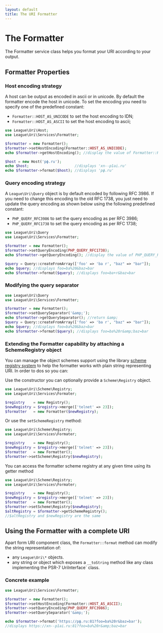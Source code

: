 ```yaml
---
layout: default
title: The URI Formatter
---
```


# The Formatter

The Formatter service class helps you format your URI according to your output.

## Formatter Properties

### Host encoding strategy

A host can be output as encoded in ascii or in unicode. By default the formatter encode the host in unicode. To set the encoding you need to specify one of the predefined constant:

- `Formatter::HOST_AS_UNICODE` to set the host encoding to IDN;
- `Formatter::HOST_AS_ASCII`   to set the host encoding to ascii;

~~~php
use League\Uri\Host;
use League\Uri\Services\Formatter;

$formatter = new Formatter();
$formatter->setHostEncoding(Formatter::HOST_AS_UNICODE);
echo $formatter->getHostEncoding(); //display the value of Formatter::HOST_AS_ASCII

$host = new Host('рф.ru');
echo $host;                     //displays 'xn--p1ai.ru'
echo $formatter->format($host); //displays 'рф.ru'
~~~

### Query encoding strategy

A `League\Uri\Query` object is by default encoded by following RFC 3986. If you need to change this encoding to the old RFC 1738, you just need to update the query encoding as shown below using the following predefined constant:

- `PHP_QUERY_RFC3986` to set the query encoding as per RFC 3986;
- `PHP_QUERY_RFC1738` to set the query encoding as per RFC 1738;

~~~php
use League\Uri\Query
use League\Uri\Services\Formatter;

$formatter = new Formatter();
$formatter->setQueryEncoding(PHP_QUERY_RFC1738);
echo $formatter->getQueryEncoding(); //display the value of PHP_QUERY_RFC1738;

$query = Query::createFromArray(['foo' => 'ba r', "baz" => "bar"]);
echo $query; //displays foo=ba%20&baz=bar
echo $formatter->format($query); //displays foo=ba+r&baz=bar
~~~

### Modifying the query separator

~~~php
use League\Uri\Query
use League\Uri\Services\Formatter;

$formatter = new Formatter();
$formatter->setQuerySeparator('&amp;');
echo $formatter->getQuerySeparator(); //return &amp;
$query = Query::createFromArray(['foo' => 'ba r', "baz" => "bar"]);
echo $query; //displays foo=ba%20&baz=bar
echo $formatter->format($query); //displays foo=ba%20r&amp;baz=bar
~~~

### Extending the Formatter capability by attaching a SchemeRegistry object

You can manage the object schemes support using the library [scheme registry system](/4.0/uri/scheme-registration/) to help the formatter works with plain string representing URI. In order to dos so you can:

Use the constructor you can optionally provide a `Scheme\Registry` object.

~~~php
use League\Uri\Scheme\Registry;
use League\Uri\Services\Formater;

$registry    = new Registry();
$newRegistry = $registry->merge(['telnet' => 23]);
$formatter   = new Formatter($newRegistry);
~~~

Or use the `setSchemeRegistry` method:

~~~php
use League\Uri\Scheme\Registry;
use League\Uri\Services\Formater;

$registry    = new Registry();
$newRegistry = $registry->merge(['telnet' => 23]);
$formatter   = new Formatter();
$formatter->setScheme\Registry($newRegistry);
~~~

You can access the formatter scheme registry at any given time using its getter method

~~~php
use League\Uri\Scheme\Registry;
use League\Uri\Services\Formater;

$registry    = new Registry();
$newRegistry = $registry->merge(['telnet' => 23]);
$formatter   = new Formatter();
$formatter->setScheme\Registry($newRegistry);
$altRegistry = $formatter->getSchemeRegistry();
//$altRegistry and $newRegistry are the same
~~~

## Using the Formatter with a complete URI

Apart form URI component class, the `Formatter::format` method can modify the string representation of:

- any `League\Uri\*` objects.
- any string or object which exposes a `__toString` method like any class implementing the PSR-7 UriInterface` class.

### Concrete example

~~~php
use League\Uri\Services\Formatter;

$formatter = new Formatter();
$formatter->setHostEncoding(Formatter::HOST_AS_ASCII);
$formatter->setQueryEncoding(PHP_QUERY_RFC3986);
$formatter->setQuerySeparator('&amp;');

echo $formatter->format('https://рф.ru:81?foo=ba%20r&baz=bar');
//displays https://xn--p1ai.ru:81?foo=ba%20r&amp;baz=bar
~~~